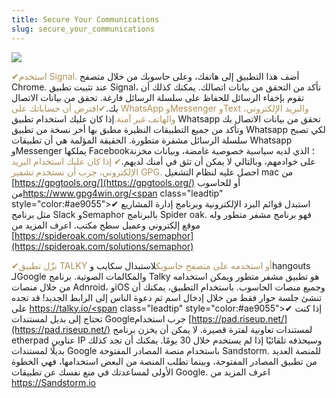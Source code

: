 ```yaml
---
title: Secure Your Communications
slug: secure_your_communications
---
```


![](/images/coverchap_9.jpg)



<span class="leadtip" style="color:#ae9055">✔استخدم Signal.</span> أضف هذا التطبيق إلى هاتفك، وعلى حاسوبك من خلال متصفح Chrome. عند تثبيت تطبيق Signal، تأكد من التحقق من بيانات اتصالك. يمكنك كذلك أن تقوم بإخفاء الرسائل للحفاظ على سلسلة الرسائل فارغة. تحقق من بيانات الاتصال بك.<span class="leadtip" style="color:#ae9055">✔افترض أن حساباتك على WhatsApp وMessenger وText والبريد الإلكتروني، والهاتف غير آمنة.</span>إذا كان عليك استخدام تطبيق Whatsapp تحقق من بيانات الاتصال بك وتأكد من جميع التطبيقات النظيرة مطبق بها أخر نسخة من تطبيق Whatsapp لكي تصبح سلسلة الرسائل مشفرة متطورة. الحقيقة المؤلمة هي أن تطبيقات Whatsapp وMessenger يملكها Facebook؛ الذي لديه سياسية خصوصية غامضة، وبيانات مخزنة على خوادمهم، وبالتالي لا يمكن أن تثق في أمنك لديهم.<span class="leadtip" style="color:#ae9055">✔ إذا كان عليك استخدام البريد الإلكتروني، جرب أن تستخدم تشفير GPG.</span> احصل عليه لنظام التشغيل mac من [https://gpgtools.org/](https://gpgtools.org/) أو للحاسوب من[https://www.gpg4win.org/<span](https://www.gpg4win.org/<span) class="leadtip" style="color:#ae9055">✔ استبدل قوائم البرد الإلكترونية وبرنامج إدارة المشاريع</span> مثل برنامج Slack وSemaphor بالبرنامج Spider oak. فهو برنامج مشفر متطور وله موقع إلكتروني وعميل سطح مكتب. اعرف المزيد من [https://spideroak.com/solutions/semaphor](https://spideroak.com/solutions/semaphor)


<span class="leadtip" style="color:#ae9055">✔نزّل تطبيق TALKY أو استخدمه على متصفح حاسوبك</span>لاستبدال سكايب وhangouts لـGoogle والمكالمات الصوتية. برنامج Talky هو تطبيق مشفر متطور ويمكن استخدامه من خلال منصات Adnroid، وiOS وجميع منصات الحاسوب. باستخدام التطبيق، يمكنك أن تنشئ جلسة حوار فقط من خلال إدخال اسم ثم دعوة الناس إلى الرابط الجديد! قد تجده على [https://talky.io/<span](https://talky.io/<span) class="leadtip" style="color:#ae9055">✔ إذا كنت تحتاج إلى بديل لمستندات Google</span>جرب استخدام [https://pad.riseup.net/](https://pad.riseup.net/) لمستندات تعاونية لفترة قصيرة.  لا يمكن أن يخزن برنامج etherpad عناوين IP وسيحذفه تلقائيًا إذا لم يستخدم خلال 30 يومًا. يمكنك أن تجد كذلك بديلًا لمستندات Google باستخدام منصة المصادر المفتوحة Sandstorm. للمنصة العديد من تطبيق المصادر المفتوحة، وبينما تطلب المنصة من البعض استخدامها، فهي الخطوة الأولى لمساعدتك في منع نفسك عن تطبيقات Google. اعرف المزيد من https://Sandstorm.io